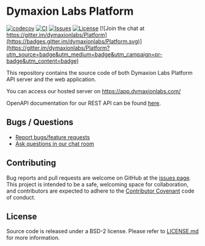 # Dymaxion Labs Platform

[![codecov](https://codecov.io/gh/dymaxionlabs/platform/branch/main/graph/badge.svg?token=7SIMOR5WIK)](https://codecov.io/gh/dymaxionlabs/platform)
[![CI](https://github.com/dymaxionlabs/platform/actions/workflows/main.yml/badge.svg)](https://github.com/dymaxionlabs/platform/actions/workflows/main.yml)
[![Issues](https://img.shields.io/github/issues-closed/dymaxionlabs/platform)](https://github.com/dymaxionlabs/platform/issues)
[![License](https://img.shields.io/github/license/dymaxionlabs/platform)](LICENSE.txt)
[![Join the chat at https://gitter.im/dymaxionlabs/Platform](https://badges.gitter.im/dymaxionlabs/Platform.svg)](https://gitter.im/dymaxionlabs/Platform?utm_source=badge&utm_medium=badge&utm_campaign=pr-badge&utm_content=badge)

This repository contains the source code of both Dymaxion Labs Platform API
server and the web application.

You can access our hosted server on https://app.dymaxionlabs.com/

OpenAPI documentation for our REST API can be found [here](https://api.dymaxionlabs.com/swagger).

## Bugs / Questions

* [Report bugs/feature requests](https://github.com/dymaxionlabs/platform/issues)
* [Ask questions in our chat room](https://gitter.im/dymaxionlabs/platform)

## Contributing

Bug reports and pull requests are welcome on GitHub at the [issues
page](https://github.com/dymaxionlabs/platform). This project is intended to be
a safe, welcoming space for collaboration, and contributors are expected to
adhere to the [Contributor Covenant](http://contributor-covenant.org) code of
conduct.

## License

Source code is released under a BSD-2 license.  Please refer to
[LICENSE.md](LICENSE.md) for more information.
